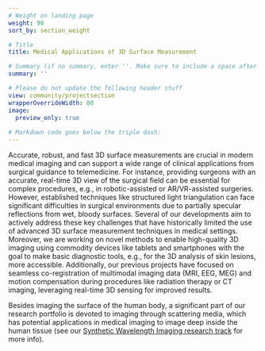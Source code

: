 ```yaml
---
# Weight on landing page
weight: 90
sort_by: section_weight

# Title
title: Medical Applications of 3D Surface Measurement

# Summary (if no summary, enter ''. Make sure to include a space after the colon.)
summary: ''

# Please do not update the following header stuff
view: community/projectsection
wrapperOverrideWidth: 80
image:
  preview_only: true
  
# Markdown code goes below the triple dash:
---
```

Accurate, robust, and fast 3D surface measurements are crucial in modern medical imaging and can support a wide range of clinical applications from surgical guidance to telemedicine. For instance, providing surgeons with an accurate, real-time 3D view of the surgical field can be essential for complex procedures, e.g., in robotic-assisted or AR/VR-assisted surgeries. However, established techniques like structured light triangulation can face significant difficulties in surgical environments due to partially specular reflections from wet, bloody surfaces. Several of our developments aim to actively address these key challenges that have historically limited the use of advanced 3D surface measurement techniques in medical settings. Moreover, we are working on novel methods to enable high-quality 3D imaging using commodity devices like tablets and smartphones with the goal to make basic diagnostic tools, e.g., for the 3D analysis of skin lesions, more accessible. Additionally, our previous projects have focused on seamless co-registration of multimodal imaging data (MRI, EEG, MEG) and motion compensation during procedures like radiation therapy or CT imaging, leveraging real-time 3D sensing for improved results. 

Besides imaging the surface of the human body, a significant part of our research portfolio is devoted to imaging through scattering media, which has potential applications in medical imaging to image deep inside the human tissue (see our [Synthetic Wavelength Imaging research track](/projects/SWH_Imaging_Through_Scattering) for more info).